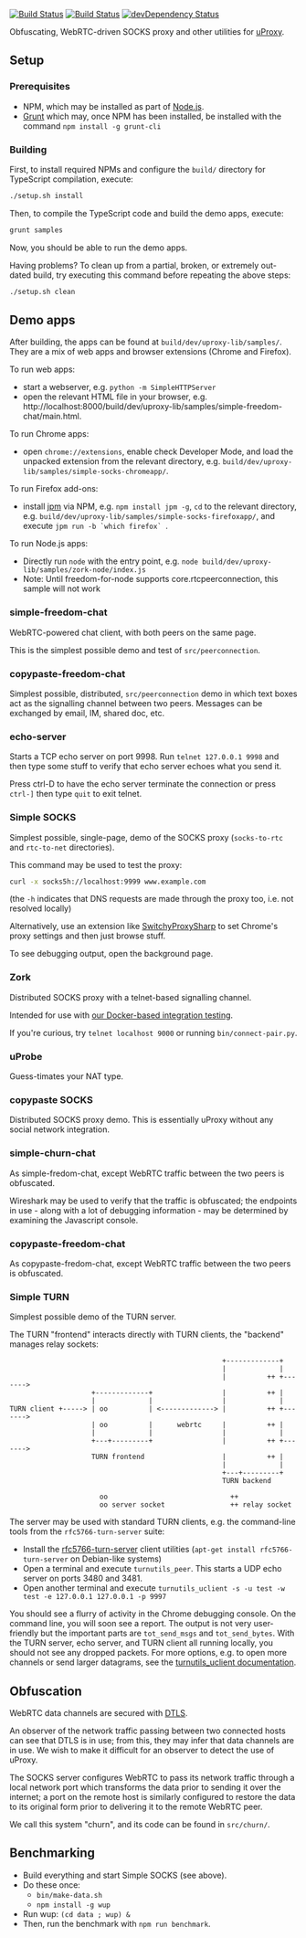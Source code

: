 [![Build Status](https://travis-ci.org/uProxy/uproxy-lib.svg?branch=master)](https://travis-ci.org/uProxy/uproxy-lib)
[![Build Status](https://api.shippable.com/projects/54c823bf5ab6cc135289fbd8/badge?branchName=dev)](https://app.shippable.com/projects/54c823bf5ab6cc135289fbd8/builds/latest)
[![devDependency Status](https://david-dm.org/uProxy/uproxy-lib/dev-status.svg)](https://david-dm.org/uProxy/uproxy-lib#info=devDependencies)

Obfuscating, WebRTC-driven SOCKS proxy and other utilities for [uProxy](https://www.uproxy.org/).

## Setup

### Prerequisites

 * NPM, which may be installed as part of [Node.js](http://nodejs.org/).
 * [Grunt](http://gruntjs.com/) which may, once NPM has been installed, be installed with the command `npm install -g grunt-cli`

### Building

First, to install required NPMs and configure the `build/` directory for TypeScript compilation, execute:
```bash
./setup.sh install
```

Then, to compile the TypeScript code and build the demo apps, execute:
```bash
grunt samples
```

Now, you should be able to run the demo apps.

Having problems? To clean up from a partial, broken, or extremely out-dated build, try executing this command before repeating the above steps:
```bash
./setup.sh clean
```

## Demo apps

After building, the apps can be found at `build/dev/uproxy-lib/samples/`. They
are a mix of web apps and browser extensions (Chrome and Firefox).

To run web apps:
 * start a webserver, e.g. `python -m SimpleHTTPServer`
 * open the relevant HTML file in your browser, e.g. http://localhost:8000/build/dev/uproxy-lib/samples/simple-freedom-chat/main.html.

To run Chrome apps:

 - open `chrome://extensions`, enable check Developer Mode, and load the unpacked extension from the relevant directory, e.g. `build/dev/uproxy-lib/samples/simple-socks-chromeapp/`.

To run Firefox add-ons:

- install [jpm](https://developer.mozilla.org/en-US/Add-ons/SDK/Tools/jpm) via NPM, e.g. `npm install jpm -g`, `cd` to the relevant directory, e.g. `build/dev/uproxy-lib/samples/simple-socks-firefoxapp/`, and execute ``jpm run -b `which firefox` ``.

To run Node.js apps:

 - Directly run `node` with the entry point, e.g. `node build/dev/uproxy-lib/samples/zork-node/index.js`
 - Note: Until freedom-for-node supports core.rtcpeerconnection, this sample will not work

### simple-freedom-chat

WebRTC-powered chat client, with both peers on the same page.

This is the simplest possible demo and test of `src/peerconnection`.

### copypaste-freedom-chat

Simplest possible, distributed, `src/peerconnection` demo in which text boxes
act as the signalling channel between two peers. Messages can be exchanged by
email, IM, shared doc, etc.

### echo-server

Starts a TCP echo server on port 9998. Run `telnet 127.0.0.1 9998` and then
type some stuff to verify that echo server echoes what you send it.

Press ctrl-D to have the echo server terminate the connection or press
`ctrl-]` then type `quit` to exit telnet.

### Simple SOCKS

Simplest possible, single-page, demo of the SOCKS proxy (`socks-to-rtc` and
`rtc-to-net` directories).

This command may be used to test the proxy:

```bash
curl -x socks5h://localhost:9999 www.example.com
```

(the `-h` indicates that DNS requests are made through the proxy too, i.e. not resolved locally)

Alternatively, use an extension like [SwitchyProxySharp](https://chrome.google.com/webstore/detail/proxy-switchysharp/dpplabbmogkhghncfbfdeeokoefdjegm?hl=en)
to set Chrome's proxy settings and then just browse stuff.

To see debugging output, open the background page.

### Zork

Distributed SOCKS proxy with a telnet-based signalling channel.

Intended for use with [our Docker-based integration testing](https://github.com/uProxy/uproxy-docker).

If you're curious, try `telnet localhost 9000` or running `bin/connect-pair.py`.

### uProbe

Guess-timates your NAT type.

### copypaste SOCKS

Distributed SOCKS proxy demo. This is essentially uProxy without any
social network integration.

### simple-churn-chat

As simple-fredom-chat, except WebRTC traffic between the two peers is obfuscated.

Wireshark may be used to verify that the traffic is obfuscated; the endpoints
in use - along with a lot of debugging information - may be determined by
examining the Javascript console.

### copypaste-freedom-chat

As copypaste-fredom-chat, except WebRTC traffic between the two peers is obfuscated.

### Simple TURN

Simplest possible demo of the TURN server.

The TURN "frontend" interacts directly with TURN clients, the "backend" manages
relay sockets:

```
                                                    +-------------+
                                                    |             |
                                                    |          ++ +------->
                    +-------------+                 |          ++ |
                    |             |                 |             |
TURN client +-----> | oo          | <-------------> |          ++ +------->
                    | oo          |      webrtc     |          ++ |
                    |             |                 |             |
                    +---+---------+                 |          ++ +------->
                    TURN frontend                   |          ++ |
                                                    |             |
                                                    +---+---------+
                                                    TURN backend

                      oo                              ++
                      oo server socket                ++ relay socket
```

The server may be used with standard TURN clients, e.g. the command-line
tools from the `rfc5766-turn-server` suite:

* Install the [rfc5766-turn-server](https://code.google.com/p/rfc5766-turn-server) client utilities (`apt-get install rfc5766-turn-server` on Debian-like systems)
* Open a terminal and execute `turnutils_peer`. This starts a UDP echo server on ports 3480 and 3481.
* Open another terminal and execute `turnutils_uclient -s -u test -w test -e 127.0.0.1 127.0.0.1 -p 9997`

You should see a flurry of activity in the Chrome debugging console. On the
command line, you will soon see a report. The output is not very user-friendly
but the important parts are `tot_send_msgs` and `tot_send_bytes`. With the TURN
server, echo server, and TURN client all running locally, you should not see
any dropped packets. For more options, e.g. to open more channels or send
larger datagrams, see the
[turnutils_uclient documentation](https://code.google.com/p/rfc5766-turn-server/wiki/turnutils_uclient).

## Obfuscation

WebRTC data channels are secured with
[DTLS](http://en.wikipedia.org/wiki/Datagram_Transport_Layer_Security).

An observer of the network traffic passing between two connected hosts can
see that DTLS is in use; from this, they may infer that data channels are in
use. We wish to make it difficult for an observer to detect the use of uProxy.

The SOCKS server configures WebRTC to pass its network traffic through a local
network port which transforms the data prior to sending it over the internet; a
port on the remote host is similarly configured to restore the data to its
original form prior to delivering it to the remote WebRTC peer.

We call this system "churn", and its code can be found in `src/churn/`.

## Benchmarking

 * Build everything and start Simple SOCKS (see above).
 * Do these once:
   * `bin/make-data.sh`
   * `npm install -g wup`
 * Run wup: `(cd data ; wup) &`
 * Then, run the benchmark with `npm run benchmark`.
 
